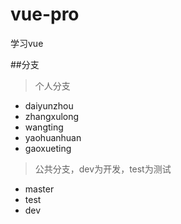 # vue-pro
学习vue

##分支
> 个人分支
+ daiyunzhou
+ zhangxulong
+ wangting
+ yaohuanhuan
+ gaoxueting 

> 公共分支，dev为开发，test为测试
+ master
+ test
+ dev


